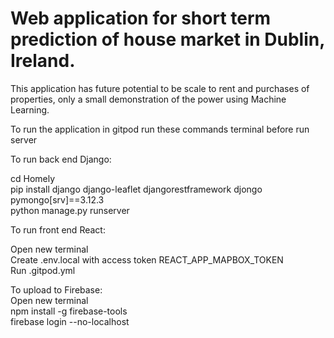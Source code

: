 # Web application for short term prediction of house market in Dublin, Ireland.<br>
This application has future potential to be scale to rent and purchases of properties, only a small demonstration of the power using Machine Learning.<br>

To run the application in gitpod run these commands terminal before run server<br>

To run back end Django:<br>

cd Homely<br>
pip install django django-leaflet djangorestframework djongo pymongo[srv]==3.12.3<br>
python manage.py runserver<br>

To run front end React:<br>

Open new terminal<br>
Create .env.local with access token REACT_APP_MAPBOX_TOKEN<br>
Run .gitpod.yml<br>

To upload to Firebase:<br>
Open new terminal<br>
npm install -g firebase-tools<br>
firebase login --no-localhost<br>